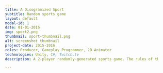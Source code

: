 ```yaml
---
title: A Disogranized Sport
subtitle: Random sports game
layout: default
modal-id: 1
date: 01-01-2016
img: sport2.png
thumbnail: sport-thumbnail.png
alt: screenshot thumbnail
project-date: 2015-2016
roles: Producer, Gameplay Programmer, 2D Animator
technologies: Unity, C#, Twitch.tv
description: A 2-player randomly-generated sports game. The rules of the game are randomly generated while you play the game! Balls, goals, and everything else on the field is also random. A third player can connect to your game using a separate app, and can add their own rules or objects. Or, you can stream the game on Twitch.tv, and viewers in the chat can mess with the game by typing commands such as "add banana" or "delete ball". ![screenshot 1](img/portfolio/sport1.png) ![screenshot 2](img/portfolio/sport3.png) Collaborated with Gregory Loden (Lead Programmer) and [Malhar Teli](malharteli.me) (UI & 3D artist)

---
```

